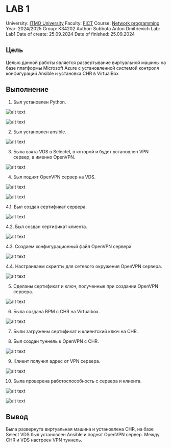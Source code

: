 # LAB 1
University: [ITMO University](https://itmo.ru/ru/)
Faculty: [FICT](https://fict.itmo.ru)
Course: [Network programming](https://github.com/itmo-ict-faculty/network-programming)
Year: 2024/2025
Group: K34202
Author: Subbota Anton Dmitrievich
Lab: Lab1
Date of create: 25.09.2024
Date of finished: 25.09.2024
## Цель 

Целью данной работы является развертывание виртуальной машины на базе платформы Microsoft Azure с установленной системой контроля конфигураций Ansible и установка CHR в VirtualBox

## Выполнение

1. Был установлен Python.

![alt text](img/image.png)

![alt text](img/image-1.png)

2. Был установлен ansible.

![alt text](img/image-2.png)

3. Была взята VDS в Selectel, в которой и будет установлен VPN сервер, а именно OpenVPN.

![alt text](img/image-3.png)

4. Был поднят OpenVPN сервер на VDS.

![alt text](img/image-4.png)

![alt text](img/image-5.png)

4.1. Был создан сертификат сервера.

![alt text](img/image-12.png)

4.2. Был создан сертификат клиента.

![alt text](img/image-13.png)

4.3. Создаем конфигурационный файл OpenVPN сервера.

![alt text](img/image-14.png)

4.4. Настраиваем скрипты для сетевого окружения OpenVPN сервера.

![alt text](img/image-15.png)



5. Сделаны сертификат и ключ, полученные при создании OpenVPN сервера.

![alt text](img/image-6.png)

6. Была создана ВРМ c CHR на Virtualbox.

![alt text](img/image-7.png)

7. Были загружены сертификат и клиентский ключ на CHR.

8. Был создан туннель к OpenVPN с CHR.

![alt text](img/image-8.png)

9. Клиент получил адрес от VPN сервера.

![alt text](img/image-9.png)

10. Была проверена работоспособность с сервера и клиента.

![alt text](img/image-10.png)

![alt text](img/image-11.png)

## Вывод

Была развернута виртуальная машина и установлена CHR, на базе Select VDS был установлен Ansible и поднят OpenVPN сервер. Между CHR и VDS настроен VPN туннель.
